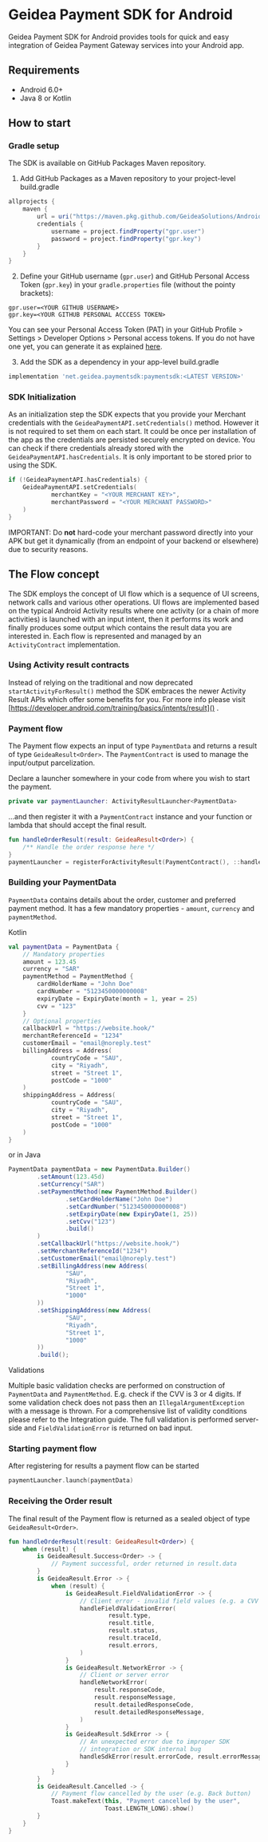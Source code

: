 # Geidea Payment SDK for Android

Geidea Payment SDK for Android provides tools for quick and easy
integration of Geidea Payment Gateway services into your Android app.

## Requirements
- Android 6.0+
- Java 8 or Kotlin

## How to start

### Gradle setup

The SDK is available on GitHub Packages Maven repository.

1. Add GitHub Packages as a Maven repository to your project-level build.gradle
```groovy
allprojects {
    maven {
        url = uri("https://maven.pkg.github.com/GeideaSolutions/Android-SDK")
        credentials {
            username = project.findProperty("gpr.user")
            password = project.findProperty("gpr.key")
        }
    }
}
```

2. Define your GitHub username (`gpr.user`) and GitHub Personal Access
   Token (`gpr.key`) in your `gradle.properties` file (without the
   pointy brackets):
```
gpr.user=<YOUR GITHUB USERNAME>
gpr.key=<YOUR GITHUB PERSONAL ACCCESS TOKEN>
```
You can see your Personal Access Token (PAT) in your
GitHub Profile > Settings > Developer Options > Personal access tokens.
If you do not have one yet, you can generate it as explained [here](https://docs.github.com/en/authentication/keeping-your-account-and-data-secure/creating-a-personal-access-token).

3. Add the SDK as a dependency in your app-level build.gradle

```groovy
implementation 'net.geidea.paymentsdk:paymentsdk:<LATEST VERSION>'
```

### SDK Initialization

As an initialization step the SDK expects that you provide your Merchant
credentials with the `GeideaPaymentAPI.setCredentials()` method. However
it is not required to set them on each start. It could be once per
installation of the app as the credentials are persisted securely
encrypted on device. You can check if there credentials already stored
with the `GeideaPaymentAPI.hasCredentials`. It is only important to be
stored prior to using the SDK.
```kotlin
if (!GeideaPaymentAPI.hasCredentials) {
    GeideaPaymentAPI.setCredentials(
            merchantKey = "<YOUR MERCHANT KEY>",
            merchantPassword = "<YOUR MERCHANT PASSWORD>"
    )
}
```
IMPORTANT: Do **not** hard-code your merchant password directly into
your APK but get it dynamically (from an endpoint of your backend or
elsewhere) due to security reasons.

## The Flow concept

The SDK employs the concept of UI flow which is a sequence of UI
screens, network calls and various other operations. UI flows are
implemented based on the typical Android Activity results where one
activity (or a chain of more activities) is launched with an input
intent, then it performs its work and finally produces some output which
contains the result data you are interested in. Each flow is represented
and managed by an `ActivityContract` implementation.

### Using Activity result contracts

Instead of relying on the traditional and now deprecated
`startActivityForResult()` method the SDK embraces the newer Activity
Result APIs which offer some benefits for you. For more info please
visit [https://developer.android.com/training/basics/intents/result]() .

### Payment flow

The Payment flow expects an input of type `PaymentData` and returns a
result of type `GeideaResult<Order>`. The `PaymentContract` is used to
manage the input/output parcelization.

Declare a launcher somewhere in your code from where you wish to start
the payment.

```kotlin
private var paymentLauncher: ActivityResultLauncher<PaymentData>
```

…and then register it with a `PaymentContract` instance and your
function or lambda that should accept the final result.

```kotlin
fun handleOrderResult(result: GeideaResult<Order>) {
    /** Handle the order response here */
}
paymentLauncher = registerForActivityResult(PaymentContract(), ::handleOrderResult)
```

### Building your PaymentData

`PaymentData` contains details about the order, customer and preferred
payment method. It has a few mandatory properties - `amount`, `currency`
and `paymentMethod`.

Kotlin

```kotlin
val paymentData = PaymentData {
    // Mandatory properties
    amount = 123.45
    currency = "SAR"
    paymentMethod = PaymentMethod {
        cardHolderName = "John Doe"
        cardNumber = "5123450000000008"
        expiryDate = ExpiryDate(month = 1, year = 25)
        cvv = "123"
    }
    // Optional properties
    callbackUrl = "https://website.hook/"
    merchantReferenceId = "1234"
    customerEmail = "email@noreply.test"
    billingAddress = Address(
            countryCode = "SAU",
            city = "Riyadh",
            street = "Street 1",
            postCode = "1000"
    )
    shippingAddress = Address(
            countryCode = "SAU",
            city = "Riyadh",
            street = "Street 1",
            postCode = "1000"
    )
}
```

or in Java

```java
PaymentData paymentData = new PaymentData.Builder()
        .setAmount(123.45d)
        .setCurrency("SAR")
        .setPaymentMethod(new PaymentMethod.Builder()
                .setCardHolderName("John Doe")
                .setCardNumber("5123450000000008")
                .setExpiryDate(new ExpiryDate(1, 25))
                .setCvv("123")
                .build()
        )
        .setCallbackUrl("https://website.hook/")
        .setMerchantReferenceId("1234")
        .setCustomerEmail("email@noreply.test")
        .setBillingAddress(new Address(
                "SAU",
                "Riyadh",
                "Street 1",
                "1000"
        ))
        .setShippingAddress(new Address(
                "SAU",
                "Riyadh",
                "Street 1",
                "1000"
        ))
        .build();
```

Validations

Multiple basic validation checks are performed on construction of
`PaymentData` and `PaymentMethod`. E.g. check if the CVV is 3 or 4
digits. If some validation check does not pass then an
`IllegalArgumentException` with a message is thrown. For a comprehensive
list of validity conditions please refer to the Integration guide. The
full validation is performed server-side and `FieldValidationError` is
returned on bad input.


### Starting payment flow

After registering for results a payment flow can be started
```kotlin
paymentLauncher.launch(paymentData)
```

### Receiving the Order result

The final result of the Payment flow is returned as a sealed object of
type `GeideaResult<Order>`.

```kotlin
fun handleOrderResult(result: GeideaResult<Order>) {
    when (result) {
        is GeideaResult.Success<Order> -> {
            // Payment successful, order returned in result.data
        }
        is GeideaResult.Error -> {
            when (result) {
                is GeideaResult.FieldValidationError -> {
                    // Client error - invalid field values (e.g. a CVV with letters)
                    handleFieldValidationError(
                            result.type,
                            result.title,
                            result.status,
                            result.traceId,
                            result.errors,
                    )
                }
                is GeideaResult.NetworkError -> {
                    // Client or server error
                    handleNetworkError(
                        result.responseCode,
                        result.responseMessage,
                        result.detailedResponseCode,
                        result.detailedResponseMessage,
                    )
                }
                is GeideaResult.SdkError -> {
                    // An unexpected error due to improper SDK
                    // integration or SDK internal bug
                    handleSdkError(result.errorCode, result.errorMessage)
                }
            }
        }
        is GeideaResult.Cancelled -> {
            // Payment flow cancelled by the user (e.g. Back button)
            Toast.makeText(this, "Payment cancelled by the user", 
                           Toast.LENGTH_LONG).show()
        }
    }
}
```
